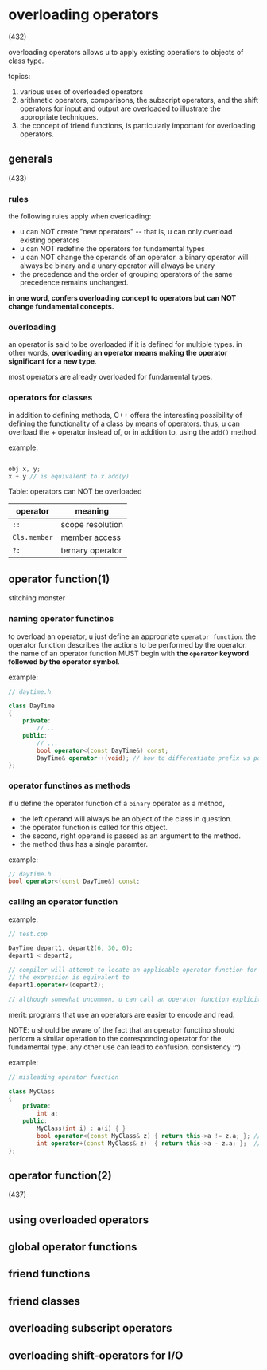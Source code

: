 # overloading operators

(432)

overloading operators allows u to apply existing operatiors to objects of class type.

topics:

1. various uses of overloaded operators
2. arithmetic operators, comparisons, the subscript operators, and the shift operators for input and output are overloaded to illustrate the appropriate techniques.
3. the concept of friend functions, is particularly important for overloading operators.

## generals

(433)

### rules

the following rules apply when overloading:

- u can NOT create "new operators" -- that is, u can only overload existing operators
- u can NOT redefine the operators for fundamental types
- u can NOT change the operands of an operator. a binary operator will always be binary and a unary operator will always be unary
- the precedence and the order of grouping operators of the same precedence remains unchanged.

**in one word, confers overloading concept to operators but can NOT change fundamental concepts.**

### overloading

an operator is said to be overloaded if it is defined for multiple types. in other words, **overloading an operator means making the operator significant for a new type**.

most operators are already overloaded for fundamental types.

### operators for classes

in addition to defining methods, C++ offers the interesting possibility of defining the functionality of a class by means of operators. thus, u can overload the + operator instead of, or in addition to, using the `add()` method.

example:

```c++

obj x, y;
x + y // is equivalent to x.add(y)

```

Table: operators can NOT be overloaded

| operator        | meaning                       |
|-----------------|-------------------------------|
| `::`            | scope resolution              |
| `Cls.member`    | member access                 |
| `?:`            | ternary operator              |

## operator function(1)

stitching monster

### naming operator functinos

to overload an operator, u just define an appropriate `operator function`. the operator function describes the actions to be performed by the operator. the name of an operator function MUST begin with **the `operator` keyword followed by the operator symbol**.

example:

```c++
// daytime.h

class DayTime
{
    private:
        // ...
    public:
        // ...
        bool operator<(const DayTime&) const;
        DayTime& operator++(void); // how to differentiate prefix vs postfix thou?
};

```

### operator functinos as methods

if u define the operator function of a `binary` operator as a method, 

- the left operand will always be an object of the class in question. 
- the operator function is called for this object. 
- the second, right operand is passed as an argument to the method.
- the method thus has a single paramter.

example:

```c++
// daytime.h
bool operator<(const DayTime&) const;

```

### calling an operator function

example:

```c++
// test.cpp

DayTime depart1, depart2(6, 30, 0);
depart1 < depart2;

// compiler will attempt to locate an applicable operator function for this expression and then call the function.
// the expression is equivalent to
depart1.operator<(depart2);

// although somewhat uncommon, u can call an operator function explicitly. the previous function call is therefore technically correct.

```

merit: programs that use an operators are easier to encode and read.

NOTE: u should be aware of the fact that an operator functino should perform a similar operation to the corresponding operator for the fundamental type. any other use can lead to confusion. consistency :^)

example:

```c++
// misleading operator function

class MyClass
{
    private:
        int a;
    public:
        MyClass(int i) : a(i) { }
        bool operator<(const MyClass& z) { return this->a != z.a; }; // ???
        int operator+(const MyClass& z)  { return this->a - z.a; };  // ???
};

```

## operator function(2)

(437)

### 

## using overloaded operators

## global operator functions

## friend functions

## friend classes

## overloading subscript operators

## overloading shift-operators for I/O